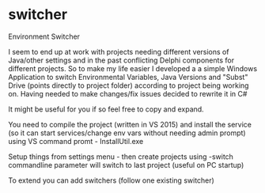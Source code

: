 # switcher
Environment Switcher

I seem to end up at work with projects needing different versions of Java/other settings and in the past conflicting Delphi components for different projects.  So to make my life easier I developed a 
a simple Windows Application to switch Environmental Variables, Java Versions and "Subst" Drive (points directly to project folder) according to project being working on.  Having needed to make changes/fix issues decided to rewrite it in C#  

It might be useful for you if so feel free to copy and expand.

You need to compile the project (written in VS 2015) and install the service (so it can start services/change env vars without needing admin prompt) using VS command promt - InstallUtil.exe

Setup things from settings menu - then create projects
using -switch commandline parameter will switch to last project (useful on PC startup)

To extend you can add switchers (follow one existing switcher)


